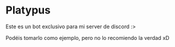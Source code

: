 # Platypus
Este es un bot exclusivo para mi server de discord :>

Podéis tomarlo como ejemplo, pero no lo recomiendo la verdad xD
